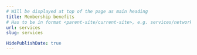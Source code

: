 ```yaml
---
# Will be displayed at top of the page as main heading
title: Membership benefits
# Has to be in format <parent-site/current-site>, e.g. services/network (notice missing slash at the beginning)
url: services
slug: services

HidePublishDate: true
---
```


